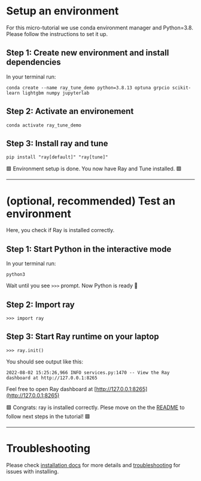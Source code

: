 # Setup an environment
For this micro-tutorial we use conda environment manager and Python=3.8. Please follow the instructions to set it up.

## Step 1: Create new environment and install dependencies

In your terminal run:
```
conda create --name ray_tune_demo python=3.8.13 optuna grpcio scikit-learn lightgbm numpy jupyterlab
```

## Step 2: Activate an environement
```
conda activate ray_tune_demo
```

## Step 3: Install ray and tune
```
pip install "ray[default]" "ray[tune]"              
```

🟩 Environment setup is done. You now have Ray and Tune installed. 🟩

----

# (optional, recommended) Test an environment
Here, you check if Ray is installed correctly.

## Step 1: Start Python in the interactive mode
In your terminal run:
```
python3
```
Wait until you see `>>>` prompt. Now Python is ready :snake:

## Step 2: Import ray
```
>>> import ray
```

## Step 3: Start Ray runtime on your laptop
```
>>> ray.init()
```

You should see output like this:
```
2022-08-02 15:25:26,966 INFO services.py:1470 -- View the Ray dashboard at http://127.0.0.1:8265
```
Feel free to open Ray dashboard at [http://127.0.0.1:8265](http://127.0.0.1:8265)

🟩 Congrats: ray is installed correctly. Plese move on the the [README](README.md) to follow next steps in the tutorial! 🟩

----

# Troubleshooting
Please check [installation docs](https://docs.ray.io/en/latest/ray-overview/installation.html) for more details and [troubleshooting](https://docs.ray.io/en/latest/ray-overview/installation.html#troubleshooting) for issues with installing.
